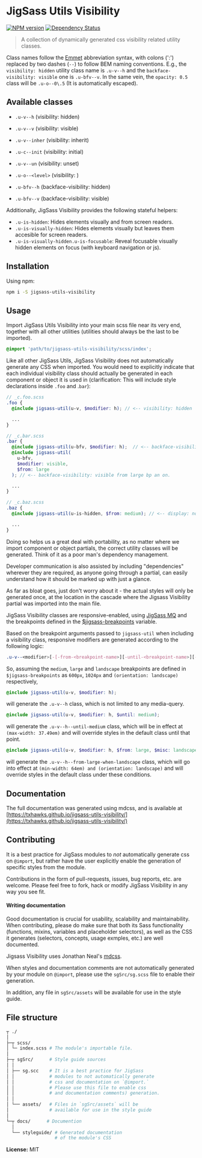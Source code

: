 # JigSass Utils Visibility
[![NPM version][npm-image]][npm-url]  [![Dependency Status][daviddm-image]][daviddm-url]   

  > A collection of dynamically generated css visibility related utility classes.

Class names follow the [Emmet](http://docs.emmet.io/cheat-sheet/) abbreviation
syntax, with colons (':') replaced by two dashes (`--`) to follow BEM naming
conventions.
E.g., the `visibility: hidden` utility class name is `.u-v--h` and
the `backface-visibility: visible` one is `.u-bfv--v`.
In the same vein, the `opacity: 0.5` class will be `.u-o--0\.5` (It is automatically escaped).


## Available classes

  - `.u-v--h` (visibility: hidden)
  - `.u-v--v` (visibility: visible)
  - `.u-v--inher` (visibility: inherit)
  - `.u-c--init` (visibility: initial) 
  - `.u-v--un` (visibility: unset)

  - `.u-o--<level>` (visibility: <level>)

  - `.u-bfv--h` (backface-visibility: hidden)
  - `.u-bfv--v` (backface-visibility: visible)

Additionally, JigSass Visibility provides the following stateful helpers:
  - `.u-is-hidden`: Hides elements visually and from screen readers.
  - `.u-is-visually-hidden`: Hides elements visually but leaves them accesible for screen readers.
  - `.u-is-visually-hidden.u-is-focusable`: Reveal focusable visually hidden elements on focus
    (with keyboard navigation or js).

## Installation

Using npm:

```sh
npm i -S jigsass-utils-visibility
```

## Usage
Import JigSass Utils Visibility into your main scss file near its very end, together with all
other utilities (utilities should always be the last to be imported).

```scss
@import 'path/to/jigsass-utils-visibility/scss/index';
```

Like all other JigSass Utils, JigSass Visibility does not automatically generate any CSS
when imported. You would need to explicitly indicate that each individual visibility
class should actually be generated in each component or object it is used in
(clarification: This will include style declarations inside `.foo` and .`bar`):

```scss
// _c.foo.scss
.foo {
  @include jigsass-util(u-v, $modifier: h); // <-- visibility: hidden

  ...
}
```

```scss
// _c.bar.scss
.bar {
  @include jigsass-util(u-bfv, $modifier: h);  // <-- backface-visibility: hidden
  @include jigsass-util(
    u-bfv,
    $modifier: visible,
    $from: large
  ); // <-- backface-visibility: visible from large bp an on.

  ...
}
```

```scss
// _c.baz.scss
.baz {
  @include jigsass-util(u-is-hidden, $from: medium); // <-- display: none from medium bp an on.

  ...
}
```

Doing so helps us a great deal with portability, as no matter where we import component or object
partials, the correct utility classes will be generated. Think of it as a poor man's dependency
management.

Developer communication is also assisted by including "dependencies" wherever they are required,
as anyone going through a partial, can easily understand how it should be marked up with just a
glance.

As far as bloat goes, just don't worry about it - the actual styles will only be generated once,
at the location in the cascade where the Jigsass Visibility partial was imported into the main file.


JigSass Visibility classes are responsive-enabled, using [JigSass MQ](https://txhawks.github.io/jigsass-tools-mq/)
and the breakpoints defined in the [$jigsass-breakpoints](https://txhawks.github.io/jigsass-tools-mq/#variable-jigsass-breakpoints) variable.

Based on the breakpoint arguments passed to `jigsass-util` when including a visibility class, responsive
modifiers are generated according to the following logic:

```scss
.u-v--<modifier>[-[-from-<breakpoint-name>][-until-<breakpoint-name>][-misc-<breakpoint-name>]]
```

So, assuming the `medium`, `large` and `landscape` breakpoints are defined in `$jigsass-breakpoints`
as `600px`, `1024px` and `(orientation: landscape)` respectively,

```scss
@include jigsass-util(u-v, $modifier: h);
```
will generate the `.u-v--h` class, which is not limited to any media-query.

```scss
@include jigsass-util(u-v, $modifier: h, $until: medium);
```

will generate the `.u-v--h--until-medium` class, which will be in effect at
`(max-width: 37.49em)` and will override styles in the default class until that point.

```scss
@include jigsass-util(u-v, $modifier: h, $from: large, $misc: landscape);
```

will generate the `.u-v--h--from-large-when-landscape` class, which will go into
effect at `(min-width: 64em) and (orientation: landscape)` and will override styles in the default
class under these  conditions.


## Documentation

The full documentation was generated using mdcss, and is available at 
[https://txhawks.github.io/jigsass-utils-visibility/](https://txhawks.github.io/jigsass-utils-visibility/)

## Contributing

It is a best practice for JigSass modules to *not* automatically generate css on `@import`, but 
rather have the user explicitly enable the generation of specific styles from the module.

Contributions in the form of pull-requests, issues, bug reports, etc. are welcome.
Please feel free to fork, hack or modify JigSass Visibility in any way you see fit.

#### Writing documentation

Good documentation is crucial for usability, scalability and maintainability. When 
contributing, please do make sure that both its Sass functionality (functions, mixins, 
variables and placeholder selectors), as well as the CSS it generates (selectors, 
concepts, usage exmples, etc.) are well documented.

Jigsass Visibility uses Jonathan Neal's [mdcss](//github.com/jonathantneal/mdcss).

When styles and documentation comments are not automatically generated by your module on `@import`,
please use the `sgSrc/sg.scss` file to enable their generation.

In addition, any file in `sgSrc/assets` will be available for use in the style guide.



## File structure
```bash
┬ ./
│
├─┬ scss/ 
│ └─ index.scss # The module's importable file.
│
├─┬ sgSrc/      # Style guide sources
│ │
│ ├── sg.scc    # It is a best practice for JigSass 
│ │             # modules to not automatically generate 
│ │             # css and documentation on `@import.` 
│ │             # Please use this file to enable css
│ │             # and documentation comments) generation.
│ │
│ └── assets/   # Files in `sgSrc/assets` will be 
│               # available for use in the style guide
│
└─┬ docs/      # Documention
  │
  └── styleguide/ # Generated documentation 
                  # of the module's CSS
```





**License:** MIT



[npm-image]: https://badge.fury.io/js/jigsass-utils-visibility.svg
[npm-url]: https://npmjs.org/package/jigsass-utils-visibility

[daviddm-image]: https://david-dm.org/TxHawks/jigsass-utils-visibility.svg?theme=shields.io
[daviddm-url]: https://david-dm.org/TxHawks/jigsass-utils-visibility
